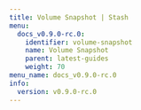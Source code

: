 ```yaml
---
title: Volume Snapshot | Stash
menu:
  docs_v0.9.0-rc.0:
    identifier: volume-snapshot
    name: Volume Snapshot
    parent: latest-guides
    weight: 70
menu_name: docs_v0.9.0-rc.0
info:
  version: v0.9.0-rc.0
---
```


